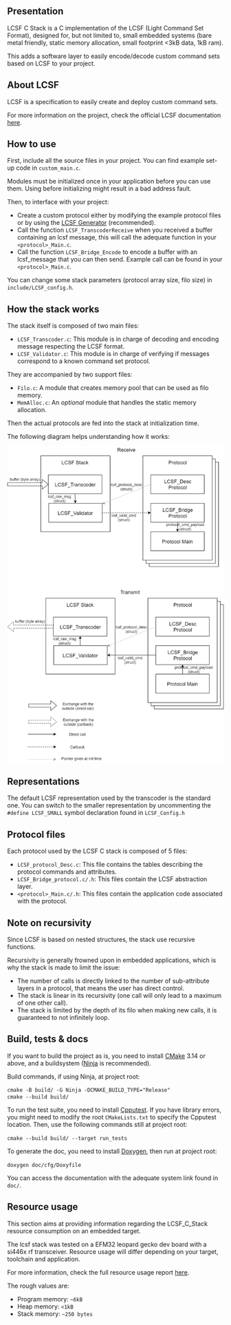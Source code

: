 ## Presentation

LCSF C Stack is a C implementation of the LCSF (Light Command Set Format), designed for, but not limited to, small embedded systems (bare metal friendly, static memory allocation, small footprint <3kB data, 1kB ram).

This adds a software layer to easily encode/decode custom command sets based on LCSF to your project.

## About LCSF

LCSF is a specification to easily create and deploy custom command sets.

For more information on the project, check the official LCSF documentation [here](https://jean-roland.github.io/LCSF_Doc/).

## How to use
First, include all the source files in your project. You can find example set-up code in `custom_main.c`.

Modules must be initialized once in your application before you can use them. Using before initializing might result in a bad address fault.

Then, to interface with your project:
* Create a custom protocol either by modifying the example protocol files or by using the [LCSF Generator](https://github.com/jean-roland/LCSF_Generator) (recommended).
* Call the function `LCSF_TranscoderReceive` when you received a buffer containing an lcsf message, this will call the adequate function in your `<protocol>_Main.c`.
* Call the function `LCSF_Bridge_Encode` to encode a buffer with an lcsf_message that you can then send. Example call can be found in your `<protocol>_Main.c`.

You can change some stack parameters (protocol array size, filo size) in `include/LCSF_config.h`.

## How the stack works

The stack itself is composed of two main files:
* `LCSF_Transcoder.c`: This module is in charge of decoding and encoding message respecting the LCSF format.
* `LCSF_Validator.c`: This module is in charge of verifying if messages correspond to a known command set protocol.

They are accompanied by two support files:
* `Filo.c`: A module that creates memory pool that can be used as filo memory.
* `MemAlloc.c`: An _optional_ module that handles the static memory allocation.

Then the actual protocols are fed into the stack at initialization time.

The following diagram helps understanding how it works:

![LCSF C Stack](./doc/img/Stack.png)

## Representations

The default LCSF representation used by the transcoder is the standard one. You can switch to the smaller representation by uncommenting the `#define LCSF_SMALL` symbol declaration found in `LCSF_Config.h`

## Protocol files

Each protocol used by the LCSF C stack is composed of 5 files:
* `LCSF_protocol_Desc.c`: This file contains the tables describing the protocol commands and attributes.
* `LCSF_Bridge_protocol.c/.h`: This files contain the LCSF abstraction layer.
* `<protocol>_Main.c/.h`: This files contain the application code associated with the protocol.

## Note on recursivity

Since LCSF is based on nested structures, the stack use recursive functions.

Recursivity is generally frowned upon in embedded applications, which is why the stack is made to limit the issue:
* The number of calls is directly linked to the number of sub-attribute layers in a protocol, that means the user has direct control.
* The stack is linear in its recursivity (one call will only lead to a maximum of one other call).
* The stack is limited by the depth of its filo when making new calls, it is guaranteed to not infinitely loop.

## Build, tests & docs

If you want to build the project as is, you need to install [CMake](https://cmake.org/) 3.14 or above, and a buildsystem ([Ninja](https://ninja-build.org/) is recommended).

Build commands, if using Ninja, at project root:
 ```
 cmake -B build/ -G Ninja -DCMAKE_BUILD_TYPE="Release"
 cmake --build build/
 ```

To run the test suite, you need to install [Cpputest](http://cpputest.github.io/). If you have library errors, you might need to modify the root `CMakeLists.txt` to specify the Cpputest location.
Then, use the following commands still at project root:

`cmake --build build/ --target run_tests`

To generate the doc, you need to install [Doxygen](https://www.doxygen.nl/), then run at project root:

`doxygen doc/cfg/Doxyfile`

You can access the documentation with the adequate system link found in `doc/`.

## Resource usage

This section aims at providing information regarding the LCSF_C_Stack resource consumption on an embedded target.

The lcsf stack was tested on a EFM32 leopard gecko dev board with a si446x rf transceiver. Resource usage will differ depending on your target, toolchain and application.

For more information, check the full resource usage report [here](./Resource_usage.md).

The rough values are:
* Program memory: `~6kB`
* Heap memory: `<1kB`
* Stack memory: `~250 bytes`
